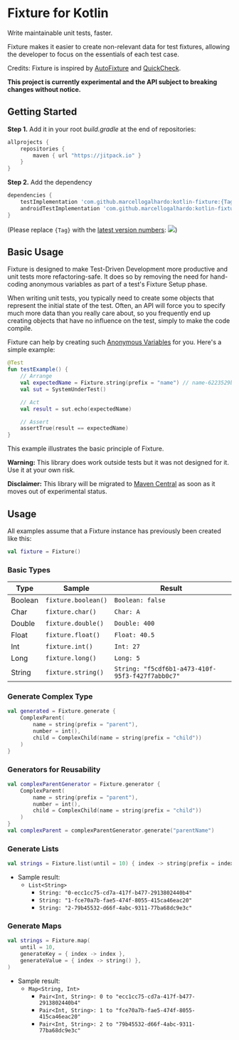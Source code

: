 # Fixture for Kotlin

Write maintainable unit tests, faster.

Fixture makes it easier to create non-relevant data for test fixtures, allowing the developer to focus on the essentials of each test case.

Credits: Fixture is inspired by [AutoFixture](https://github.com/AutoFixture/AutoFixture) and [QuickCheck](https://hackage.haskell.org/package/QuickCheck).

**This project is currently experimental and the API subject to breaking changes without notice.**

## Getting Started

**Step 1.** Add it in your root *build.gradle* at the end of repositories:
```gradle
allprojects {
	repositories {
		maven { url "https://jitpack.io" }
	}
}
```
**Step 2.** Add the dependency
```gradle
dependencies {
	testImplementation 'com.github.marcellogalhardo:kotlin-fixture:{Tag}'
	androidTestImplementation 'com.github.marcellogalhardo:kotlin-fixture:{Tag}'
}
```
(Please replace `{Tag}` with the [latest version numbers](https://github.com/marcellogalhardo/kotlin-fixture/releases): [![](https://jitpack.io/v/marcellogalhardo/kotlin-fixture.svg)](https://jitpack.io/#marcellogalhardo/kotlin-fixture))

## Basic Usage

Fixture is designed to make Test-Driven Development more productive and unit tests more refactoring-safe. It does so by removing the need for hand-coding anonymous variables as part of a test's Fixture Setup phase.

When writing unit tests, you typically need to create some objects that represent the initial state of the test. Often, an API will force you to specify much more data than you really care about, so you frequently end up creating objects that have no influence on the test, simply to make the code compile.

Fixture can help by creating such [Anonymous Variables](http://blogs.msdn.com/ploeh/archive/2008/11/17/anonymous-variables.aspx) for you. Here's a simple example:

```kotlin
@Test
fun testExample() {
    // Arrange
    val expectedName = Fixture.string(prefix = "name") // name-6223529b-3497-45c8-a864-8a969cd798e4
    val sut = SystemUnderTest()

    // Act
    val result = sut.echo(expectedName)

    // Assert
    assertTrue(result == expectedName)
}
```

This example illustrates the basic principle of Fixture.

**Warning:** This library does work outside tests but it was not designed for it. Use it at your own risk.

**Disclaimer:** This library will be migrated to [Maven Central](https://search.maven.org/) as soon as it moves out of experimental status.

## Usage

All examples assume that a Fixture instance has previously been created like this:
```kotlin
val fixture = Fixture()
```

### Basic Types

| Type               | Sample                           | Result                                                |
|--------------------|----------------------------------|-------------------------------------------------------|
| Boolean            | `fixture.boolean()`              | `Boolean: false`                                      |
| Char               | `fixture.char()`                 | `Char: A`                                             |
| Double             | `fixture.double()`               | `Double: 400`                                         |
| Float              | `fixture.float()`                | `Float: 40.5`                                         |
| Int                | `fixture.int()`                  | `Int: 27`                                             |
| Long               | `fixture.long()`                 | `Long: 5`                                             |
| String             | `fixture.string()`               | `String: "f5cdf6b1-a473-410f-95f3-f427f7abb0c7"`      |

### Generate Complex Type

```kotlin
val generated = Fixture.generate {
    ComplexParent(
        name = string(prefix = "parent"),
        number = int(),
        child = ComplexChild(name = string(prefix = "child"))
    )
}
```

### Generators for Reusability

```kotlin
val complexParentGenerator = Fixture.generator {
    ComplexParent(
        name = string(prefix = "parent"),
        number = int(),
        child = ComplexChild(name = string(prefix = "child"))
    )
}
val complexParent = complexParentGenerator.generate("parentName")
```

### Generate Lists

```kotlin
val strings = Fixture.list(until = 10) { index -> string(prefix = index.toString()) }
```
- Sample result: 
  - `List<String>`
    - `String: "0-ecc1cc75-cd7a-417f-b477-2913802440b4"`
    - `String: "1-fce70a7b-fae5-474f-8055-415ca46eac20"`
    - `String: "2-79b45532-d66f-4abc-9311-77ba68dc9e3c"`

### Generate Maps

```kotlin
val strings = Fixture.map(
    until = 10,
    generateKey = { index -> index },
    generateValue = { index -> string() },
)
```
- Sample result:
  - `Map<String, Int>`
    - `Pair<Int, String>: 0 to "ecc1cc75-cd7a-417f-b477-2913802440b4"`
    - `Pair<Int, String>: 1 to "fce70a7b-fae5-474f-8055-415ca46eac20"`
    - `Pair<Int, String>: 2 to "79b45532-d66f-4abc-9311-77ba68dc9e3c"`

